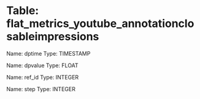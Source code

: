 Table: flat_metrics_youtube_annotationclosableimpressions
=========================================================

Name: dptime
Type: TIMESTAMP

Name: dpvalue
Type: FLOAT

Name: ref_id
Type: INTEGER

Name: step
Type: INTEGER

